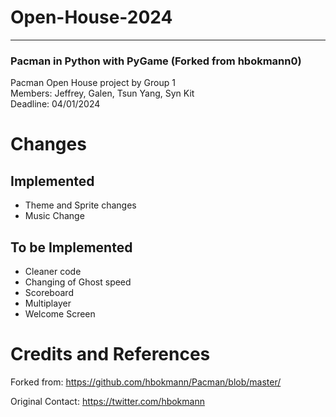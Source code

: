 # Open-House-2024
-----------------
### Pacman in Python with PyGame (Forked from hbokmann0)

Pacman Open House project by Group 1<br>
Members: Jeffrey, Galen, Tsun Yang, Syn Kit<br>
Deadline: 04/01/2024

# Changes

## Implemented
* Theme and Sprite changes
* Music Change

## To be Implemented

* Cleaner code
* Changing of Ghost speed
* Scoreboard
* Multiplayer
* Welcome Screen

# Credits and References

Forked from: https://github.com/hbokmann/Pacman/blob/master/

Original Contact: https://twitter.com/hbokmann
